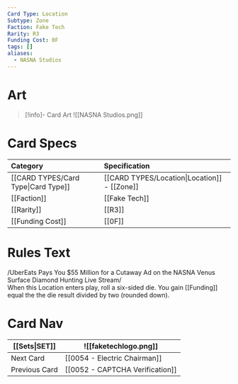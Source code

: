 ```yaml
---
Card Type: Location
Subtype: Zone
Faction: Fake Tech
Rarity: R3
Funding Cost: 0F
tags: []
aliases:
  - NASNA Studios
---
```

# Art

> [!info]- Card Art
> ![[NASNA Studios.png]]

# Card Specs

| Category | Specification| 
| :--- | :--- |
| [[CARD TYPES/Card Type\|Card Type]] | [[CARD TYPES/Location\|Location]] - [[Zone]] | 
| [[Faction]] | [[Fake Tech]] |  
| [[Rarity]] | [[R3]] |  
| [[Funding Cost]] | [[0F]] |  

# Rules Text  

/UberEats Pays You $55 Million for a Cutaway Ad on the NASNA Venus Surface Diamond Hunting Live Stream/   
When this Location enters play, roll a six-sided die. You gain [[Funding]] equal the the die result divided by two (rounded down).  

# Card Nav

| [[Sets\|SET]]           | ![[faketechlogo.png]]          |
| ------------- | ------------------------------ |
| Next Card     | [[0054 - Electric Chairman]] |
| Previous Card | [[0052 - CAPTCHA Verification]]         |


